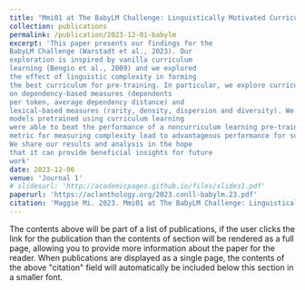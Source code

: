```yaml
---
title: "Mmi01 at The BabyLM Challenge: Linguistically Motivated Curriculum Learning for Pretraining in Low-Resource Settings"
collection: publications
permalink: /publication/2023-12-01-babylm
excerpt: 'This paper presents our findings for the
BabyLM Challenge (Warstadt et al., 2023). Our
exploration is inspired by vanilla curriculum
learning (Bengio et al., 2009) and we explored
the effect of linguistic complexity in forming
the best curriculum for pre-training. In particular, we explore curriculum formations based
on dependency-based measures (dependents
per token, average dependency distance) and
lexical-based measures (rarity, density, dispersion and diversity). We found that, overall,
models pretrained using curriculum learning
were able to beat the performance of a noncurriculum learning pre-trained model. Furthermore, we notice using different linguistic
metric for measuring complexity lead to advantageous performance for some tasks, but not all.
We share our results and analysis in the hope
that it can provide beneficial insights for future
work'
date: 2023-12-06
venue: 'Journal 1'
# slidesurl: 'http://academicpages.github.io/files/slides1.pdf'
paperurl: 'https://aclanthology.org/2023.conll-babylm.23.pdf'
citation: 'Maggie Mi. 2023. Mmi01 at The BabyLM Challenge: Linguistically Motivated Curriculum Learning for Pretraining in Low-Resource Settings. In Proceedings of the BabyLM Challenge at the 27th Conference on Computational Natural Language Learning, pages 269–278, Singapore. Association for Computational Linguistics.'
---
```


The contents above will be part of a list of publications, if the user clicks the link for the publication than the contents of section will be rendered as a full page, allowing you to provide more information about the paper for the reader. When publications are displayed as a single page, the contents of the above "citation" field will automatically be included below this section in a smaller font.